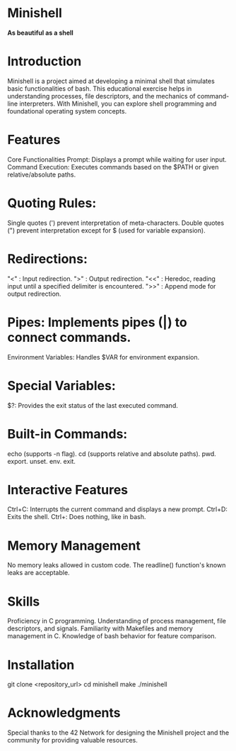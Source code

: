 # Minishell
**As beautiful as a shell**

# Introduction
Minishell is a project aimed at developing a minimal shell that simulates basic functionalities of bash. This educational exercise helps in understanding processes, file descriptors, and the mechanics of command-line interpreters. With Minishell, you can explore shell programming and foundational operating system concepts.

# Features
Core Functionalities
Prompt: Displays a prompt while waiting for user input.
Command Execution: Executes commands based on the $PATH or given relative/absolute paths.

# Quoting Rules:
Single quotes (') prevent interpretation of meta-characters.
Double quotes (") prevent interpretation except for $ (used for variable expansion).

# Redirections:
"<" : Input redirection.
">" : Output redirection.
"<<" : Heredoc, reading input until a specified delimiter is encountered.
">>" : Append mode for output redirection.

# Pipes: Implements pipes (|) to connect commands.
Environment Variables: Handles $VAR for environment expansion.

# Special Variables:
$?: Provides the exit status of the last executed command.

# Built-in Commands:
echo (supports -n flag).
cd (supports relative and absolute paths).
pwd.
export.
unset.
env.
exit.

# Interactive Features
Ctrl+C: Interrupts the current command and displays a new prompt.
Ctrl+D: Exits the shell.
Ctrl+\: Does nothing, like in bash.

# Memory Management
No memory leaks allowed in custom code.
The readline() function's known leaks are acceptable.

# Skills
Proficiency in C programming.
Understanding of process management, file descriptors, and signals.
Familiarity with Makefiles and memory management in C.
Knowledge of bash behavior for feature comparison.

# Installation
git clone <repository_url>
cd minishell
make
./minishell

# Acknowledgments
Special thanks to the 42 Network for designing the Minishell project and the community for providing valuable resources.


